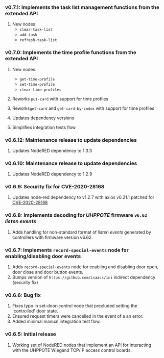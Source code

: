 ### v0.7.1: Implements the task list management functions from the extended API

1. New nodes:
   - `clear-task-list`
   - `add-task`
   - `refresh-task-list`

### v0.7.0: Implements the time profile functions from the extended API

1. New nodes:
   - `get-time-profile`
   - `set-time-profile`
   - `clear-time-profiles`

2. Reworks `put-card` with support for time profiles
3. Reworks`get-card` and `get-card-by-index` with support for time profiles
4. Updates dependency versions
5. Simplifies integration tests flow


### v0.6.12: Maintenance release to update dependencies

1. Updates NodeRED dependency to 1.3.3


### v0.6.10: Maintenance release to update dependencies

1. Updates NodeRED dependency to 1.2.9


### v0.6.9: Security fix for CVE-2020-28168

1. Updates node-red dependency to v1.2.7 with axios v0.21.1 patched for 
   [CVE-2020-28168](https://github.com/advisories/GHSA-4w2v-q235-vp99)


### v0.6.8: Implements decoding for _UHPPOTE_ firmware `v6.62` _listen events_

1. Adds handling for non-standard format of _listen events_ generated by controllers with 
   firmware version v6.62.


### v0.6.7: Implements `record-special-events` node for enabling/disabling door events

1. Adds `record-special-events` node for enabling and disabling door open, door close
   and door button events.
2. Bumps version of `https://github.com/isaacs/ini` indirect dependency (security fix)


### v0.6.6: Bug fix

1. Fixes typo in set-door-control node that precluded setting the 'controlled' door state.
2. Ensured request timers were cancelled in the event of a an error.
3. Added minimal manual integration test flow.


### v0.6.5: Initial release

1. Working set of NodeRED nodes that implement an API for interacting with the UHPPOTE Wiegand TCP/IP access control boards.

